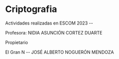 # Criptografia
Actividades realizadas en ESCOM 2023 -- 


Profesora: NIDIA ASUNCIÓN CORTEZ DUARTE

Propietario 

El Gran N -- JOSÉ ALBERTO NOGUERÓN MENDOZA
